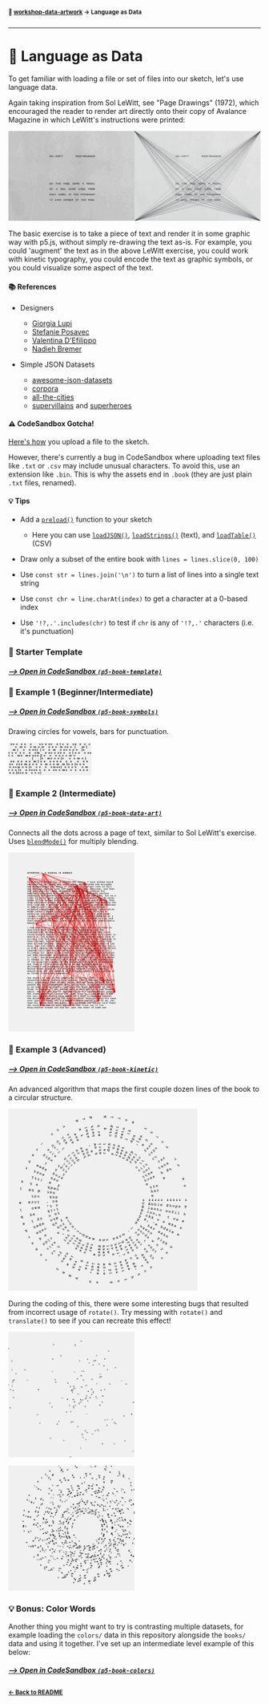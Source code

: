 #### <sup>:closed_book: [workshop-data-artwork](../README.md) → Language as Data</sup>

---

# 📝 Language as Data

To get familiar with loading a file or set of files into our sketch, let's use language data.

Again taking inspiration from Sol LeWitt, see "Page Drawings" (1972), which encouraged the reader to render art directly onto their copy of Avalance Magazine in which LeWitt's instructions were printed:

<img src="../images/sol1.jpeg" width="50%" /><img src="../images/sol2.jpeg" width="50%" />

The basic exercise is to take a piece of text and render it in some graphic way with p5.js, without simply re-drawing the text as-is. For example, you could 'augment' the text as in the above LeWitt exercise, you could work with kinetic typography, you could encode the text as graphic symbols, or you could visualize some aspect of the text.

#### 📚 References

- Designers

  - [Giorgia Lupi](https://giorgialupi.com/data-portraits-at-ted2017)
  - [Stefanie Posavec](http://www.stefanieposavec.com/)
  - [Valentina D'Efilippo](http://www.valentinadefilippo.co.uk/)
  - [Nadieh Bremer](https://www.visualcinnamon.com/)

- Simple JSON Datasets

    - [awesome-json-datasets](https://github.com/jdorfman/awesome-json-datasets)
    - [corpora](https://github.com/dariusk/corpora)
    - [all-the-cities](https://www.npmjs.com/package/all-the-cities)
    - [supervillains](https://www.npmjs.com/package/supervillains) and [superheroes](https://www.npmjs.com/package/superheroes)

#### ⚠️ CodeSandbox Gotcha!

[Here's how](https://codesandbox.io/docs/uploading#ways-to-upload) you upload a file to the sketch.

However, there's currently a bug in CodeSandbox where uploading text files like `.txt` or `.csv` may include unusual characters. To avoid this, use an extension like `.bin`. This is why the assets end in `.book` (they are just plain `.txt` files, renamed). 

#### :bulb: Tips

- Add a [`preload()`](https://p5js.org/reference/#/p5/preload) function to your sketch

  - Here you can use [`loadJSON()`](https://p5js.org/reference/#/p5/loadJSON), [`loadStrings()`](https://p5js.org/reference/#/p5/loadJSON) (text), and [`loadTable()`](https://p5js.org/reference/#/p5/loadJSON) (CSV)

- Draw only a subset of the entire book with `lines = lines.slice(0, 100)`

- Use `const str = lines.join('\n')` to turn a list of lines into a single text string

- Use `const chr = line.charAt(index)` to get a character at a 0-based index

- Use `'!?,.'.includes(chr)` to test if `chr` is any of `'!?,.'` characters (i.e. it's punctuation)

### 🚀 Starter Template

##### [⟶ Open in CodeSandbox `(p5-book-template)`](https://codesandbox.io/s/p5-book-template-jyr0z?file=/sketch.js) 

### 🚀 Example 1 (Beginner/Intermediate)

##### [⟶ Open in CodeSandbox `(p5-book-symbols)`](https://codesandbox.io/s/p5-book-simple-2i1nr?file=/sketch.js) 

Drawing circles for vowels, bars for punctuation.

<img src="../images/lang1.png" width="33%" />  <p></p>

### 🚀 Example 2 (Intermediate)

##### [⟶ Open in CodeSandbox `(p5-book-data-art)`](https://codesandbox.io/s/p5-book-data-art-e3ctf?file=/sketch.js)

Connects all the dots across a page of text, similar to Sol LeWitt's exercise. Uses [`blendMode()`](https://p5js.org/reference/#/p5/blendMode) for multiply blending.

<img src="../images/lang2.png" width="50%" />  <p></p>

### 🚀 Example 3 (Advanced)

##### [⟶ Open in CodeSandbox `(p5-book-kinetic)`](https://codesandbox.io/s/p5-book-kinetic-bwjvx?file=/sketch.js)

An advanced algorithm that maps the first couple dozen lines of the book to a circular structure.

<img src="../images/lang3.png" width="75%" />  <p></p>

During the coding of this, there were some interesting bugs that resulted from incorrect usage of `rotate()`. Try messing with `rotate()` and `translate()` to see if you can recreate this effect!

<img src="../images/bug1.png" width="50%" />  <p></p>

<img src="../images/bug2.png" width="50%" />  <p></p>

### :bulb: Bonus: Color Words

Another thing you might want to try is contrasting multiple datasets, for example loading the `colors/` data in this repository alongside the `books/` data and using it together. I've set up an intermediate level example of this below:

##### [⟶ Open in CodeSandbox `(p5-book-colors)`](https://codesandbox.io/s/p5-book-colors-kx7ug?file=/sketch.js)

## 

#### <sup>[← Back to README](../README.md)